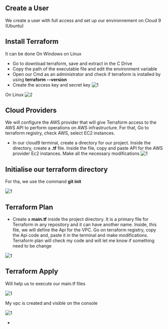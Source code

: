 
## Create a User 

We create a user with full access and set up our environnement on Cloud 9 (Ubuntu)

## Install Terraform

It can be done On Windows on Linux
 
- Go to download terraform, save and extract in the C Drive
 - Copy the path of the executable file and edit the environment variable
- Open our Cmd as an administrator and check if terraform is installed by using **terraform --version**
 - Create the access key and secret key
 ![1](https://github.com/adrydry/Learning-DevOps/assets/102819001/6297a165-d29c-47e7-9e3d-e003b2c258a5)

On Linux
![2](https://github.com/adrydry/Learning-DevOps/assets/102819001/187c9428-e100-4619-a6ea-63f43b7466f4)

## Cloud Providers
We will configure the AWS provider that will give Terraform access to the AWS API to perform operations on AWS infrastructure. For that, Go to terraform registry, check AWS, select EC2 instances. 

- In our cloud9 terminal, create a directory for our project. Inside the directory, create a **.tf** file. Inside the file, copy and paste API for the AWS provider Ec2 instances. Make all the necessary modifications
![1](https://github.com/adrydry/Learning-DevOps/assets/102819001/72504e5d-77bf-4055-91fb-e782dde7bbe8)

## Initialise our terraform directory
For tha, we use the command **git init**

![1](https://github.com/adrydry/Learning-DevOps/assets/102819001/06090ab0-45fe-4f81-b6bb-428c2ce1a07d)


## Terraform Plan
- Create a **main.tf** inside the project directory. It is a primary file for Terraform in any repository and it can have another name.
Inside, this file, we will define the Api for the VPC. Go on terraform registry, copy the Api code and, paste it in the terminal and make modifications.
Terraform plan will check my code and will let me know if something need to be change

![1](https://github.com/adrydry/Learning-DevOps/assets/102819001/8a6a52ee-0ef6-4e7c-bd97-d9e0a26cd722)

## Terraform Apply
Will help us to execute our main.tf files

![1](https://github.com/adrydry/Learning-DevOps/assets/102819001/b6122d05-91ad-4ed4-beba-de364d4427f0)

My vpc is created and visible on the console

![1](https://github.com/adrydry/Learning-DevOps/assets/102819001/b670adce-2964-440e-ba4d-2fcc99e22687)


- 
































